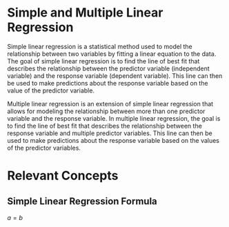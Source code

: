 # Simple and Multiple Linear Regression

Simple linear regression is a statistical method used to model the relationship between two variables by fitting a linear equation to the data. The goal of simple linear regression is to find the line of best fit that describes the relationship between the predictor variable (independent variable) and the response variable (dependent variable). This line can then be used to make predictions about the response variable based on the value of the predictor variable.

Multiple linear regression is an extension of simple linear regression that allows for modeling the relationship between more than one predictor variable and the response variable. In multiple linear regression, the goal is to find the line of best fit that describes the relationship between the response variable and multiple predictor variables. This line can then be used to make predictions about the response variable based on the values of the predictor variables.


# Relevant Concepts

## Simple Linear Regression Formula

$a = b$
